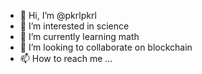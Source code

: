 - 👋 Hi, I’m @pkrlpkrl
- 👀 I’m interested in science
- 🌱 I’m currently learning math
- 💞️ I’m looking to collaborate on blockchain
- 📫 How to reach me ...

<!---
pkrlpkrl/pkrlpkrl is a ✨ special ✨ repository because its `README.md` (this file) appears on your GitHub profile.
You can click the Preview link to take a look at your changes.
--->
